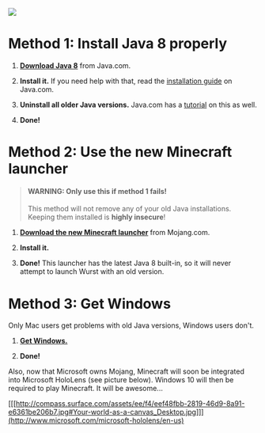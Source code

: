 ![](https://ga-beacon.appspot.com/UA-52838431-1/GitHub/wiki/Using-Wurst-with-Java-8?pixel)
# Method 1: Install Java 8 properly
1. [**Download Java 8**](http://java.com/download) from Java.com.

2. **Install it.** If you need help with that, read the [installation guide](http://java.com/en/download/help/index_installing.xml) on Java.com.

3. **Uninstall all older Java versions.** Java.com has a [tutorial](http://java.com/en/download/faq/remove_olderversions.xml) on this as well.

4. **Done!**

# Method 2: Use the new Minecraft launcher
>#### WARNING: Only use this if method 1 fails!
>This method will not remove any of your old Java installations. Keeping them installed is **highly insecure**!

1. [**Download the new Minecraft launcher**](https://launcher.mojang.com/download/Minecraft.exe) from Mojang.com.

2. **Install it.**

3. **Done!** This launcher has the latest Java 8 built-in, so it will never attempt to launch Wurst with an old version.

# Method 3: Get Windows
Only Mac users get problems with old Java versions, Windows users don't.

1. [**Get Windows.**](http://windows.microsoft.com/)

2. **Done!**

Also, now that Microsoft owns Mojang, Minecraft will soon be integrated into Microsoft HoloLens (see picture below). Windows 10 will then be required to play Minecraft. It will be awesome...

[[[http://compass.surface.com/assets/ee/f4/eef48fbb-2819-46d9-8a91-e6361be206b7.jpg#Your-world-as-a-canvas_Desktop.jpg]]](http://www.microsoft.com/microsoft-hololens/en-us)